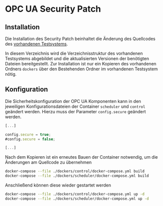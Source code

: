 # OPC UA Security Patch

## Installation
Die Installation des Security Patch beinhaltet die Änderung des Quellcodes des [vorhandenen Testsystems](https://github.com/sneppa/i40-testbed).

In diesem Verzeichnis wird die Verzeichnisstruktur des vorhandenen Testsystems abgebildet und die aktualisierten Versionen der benötigten Dateien bereitgestellt. Zur Installation ist nur ein Kopieren des vorhandenen Ordners ```dockers``` über den Bestehenden Ordner im vorhandenen Testsystem nötig.

## Konfiguration
Die Sicherheitskonfiguration der OPC UA Komponenten kann in den jeweiligen Konfigurationsdateien der Container ```scheduler``` und ```control``` geändert werden. Hierzu muss der Parameter ```config.secure``` geändert werden.

```js
[...]

config.secure = true;
#config.secure = false;

[...]
```

Nach dem Kopieren ist ein erneutes Bauen der Container notwendig, um die Änderungen am Quellcode zu übernehmen

```bash
docker-compose --file ./dockers/control/docker-compose.yml build
docker-compose --file ./dockers/scheduler/docker-compose.yml build
```

Anschließend können diese wieder gestartet werden

```bash
docker-compose --file ./dockers/control/docker-compose.yml up -d
docker-compose --file ./dockers/scheduler/docker-compose.yml up -d
```
